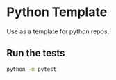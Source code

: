 # Python Template
Use as a template for python repos.


## Run the tests
```bash
python -m pytest
```
